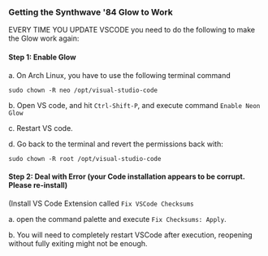 ### Getting the Synthwave '84 Glow to Work

EVERY TIME YOU UPDATE VSCODE you need to do the following to make the Glow work again:

#### Step 1: Enable Glow

a. On Arch Linux, you have to use the following terminal command

```
sudo chown -R neo /opt/visual-studio-code
```

b. Open VS code, and hit `Ctrl-Shift-P`, and execute command `Enable Neon Glow`
  
c. Restart VS code.
  
d. Go back to the terminal and revert the permissions back with:

```
sudo chown -R root /opt/visual-studio-code
```

#### Step 2: Deal with Error (your Code installation appears to be corrupt.  Please re-install)
(Install VS Code Extension called `Fix VSCode Checksums`

a. open the command palette and execute `Fix Checksums: Apply`.

b. You will need to completely restart VSCode after execution, reopening without fully exiting might not be enough.




